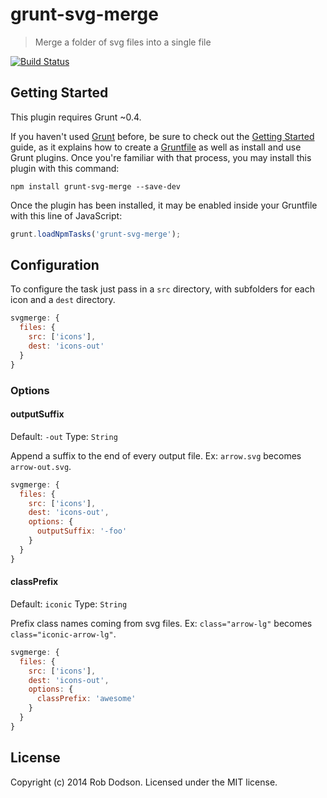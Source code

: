 # grunt-svg-merge

> Merge a folder of svg files into a single file

[![Build Status](https://secure.travis-ci.org/robdodson/grunt-svg-merge.png?branch=master)](http://travis-ci.org/robdodson/grunt-svg-merge)

## Getting Started
This plugin requires Grunt ~0.4.

If you haven't used [Grunt](http://gruntjs.com/) before, be sure to check out the [Getting Started](http://gruntjs.com/getting-started) guide, as it explains how to create a [Gruntfile](http://gruntjs.com/sample-gruntfile) as well as install and use Grunt plugins. Once you're familiar with that process, you may install this plugin with this command:

```shell
npm install grunt-svg-merge --save-dev
```

Once the plugin has been installed, it may be enabled inside your Gruntfile with this line of JavaScript:

```js
grunt.loadNpmTasks('grunt-svg-merge');
```

## Configuration

To configure the task just pass in a `src` directory, with subfolders for each icon and a `dest` directory.

``` js
svgmerge: {
  files: {
    src: ['icons'],
    dest: 'icons-out'
  }
}
```

### Options

#### outputSuffix

Default: `-out`
Type: `String`

Append a suffix to the end of every output file. Ex: `arrow.svg` becomes `arrow-out.svg`.

```js
svgmerge: {
  files: {
    src: ['icons'],
    dest: 'icons-out',
    options: {
      outputSuffix: '-foo'
    }
  }
}
```

#### classPrefix

Default: `iconic`
Type: `String`

Prefix class names coming from svg files. Ex: `class="arrow-lg"` becomes `class="iconic-arrow-lg"`.

```js
svgmerge: {
  files: {
    src: ['icons'],
    dest: 'icons-out',
    options: {
      classPrefix: 'awesome'
    }
  }
}
```

## License
Copyright (c) 2014 Rob Dodson. Licensed under the MIT license.
